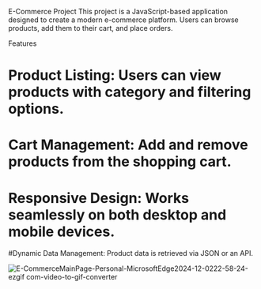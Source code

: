 E-Commerce Project
This project is a JavaScript-based application designed to create a modern e-commerce platform. 
Users can browse products, add them to their cart, and place orders.

Features
# Product Listing: Users can view products with category and filtering options.
# Cart Management: Add and remove products from the shopping cart.
# Responsive Design: Works seamlessly on both desktop and mobile devices.
#Dynamic Data Management: Product data is retrieved via JSON or an API.



![E-CommerceMainPage-Personal-MicrosoftEdge2024-12-0222-58-24-ezgif com-video-to-gif-converter](https://github.com/user-attachments/assets/02274f37-dfbc-4071-9575-9fba244a2f34)

